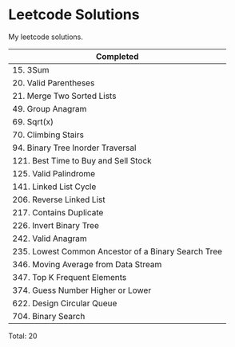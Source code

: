 # Leetcode Solutions

My leetcode solutions.

| Completed                                           |
| --------------------------------------------------- |
| 15. 3Sum                                            |
| 20. Valid Parentheses                               |
| 21. Merge Two Sorted Lists                          |
| 49. Group Anagram                                   |
| 69. Sqrt(x)                                         |
| 70. Climbing Stairs                                 |
| 94. Binary Tree Inorder Traversal                   |
| 121. Best Time to Buy and Sell Stock                |
| 125. Valid Palindrome                               |
| 141. Linked List Cycle                              |
| 206. Reverse Linked List                            |
| 217. Contains Duplicate                             |
| 226. Invert Binary Tree                             |
| 242. Valid Anagram                                  |
| 235. Lowest Common Ancestor of a Binary Search Tree |
| 346. Moving Average from Data Stream                |
| 347. Top K Frequent Elements                        |
| 374. Guess Number Higher or Lower                   |
| 622. Design Circular Queue                          |
| 704. Binary Search                                  |

Total: 20
